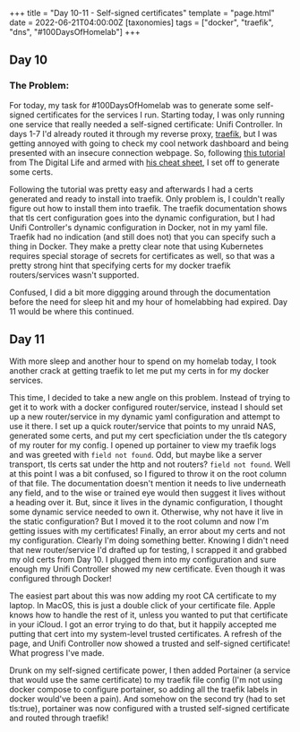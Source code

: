 +++
title = "Day 10-11 - Self-signed certificates"
template = "page.html"
date = 2022-06-21T04:00:00Z
[taxonomies]
tags = ["docker", "traefik", "dns", "#100DaysOfHomelab"]
+++

## Day 10

### The Problem:

For today, my task for #100DaysOfHomelab was to generate some self-signed certificates for the services I run. Starting today, I was only running one service that really needed a self-signed certificate: Unifi Controller. In days 1-7 I'd already routed it through my reverse proxy, [traefik](https://traefik.io), but I was getting annoyed with going to check my cool network dashboard and being presented with an insecure connection webpage. So, following [this tutorial](https://www.youtube.com/watch?v=VH4gXcvkmOY) from The Digital Life and armed with [his cheat sheet](https://github.com/xcad2k/cheat-sheets/blob/main/misc/ssl-certs.md), I set off to generate some certs.

Following the tutorial was pretty easy and afterwards I had a certs generated and ready to install into traefik. Only problem is, I couldn't really figure out how to install them into traefik. The traefik documentation shows that tls cert configuration goes into the dynamic configuration, but I had Unifi Controller's dynamic configuration in Docker, not in my yaml file. Traefik had no indication (and still does not) that you can specify such a thing in Docker. They make a pretty clear note that using Kubernetes requires special storage of secrets for certificates as well, so that was a pretty strong hint that specifying certs for my docker traefik routers/services wasn't supported.

Confused, I did a bit more diggging around through the documentation before the need for sleep hit and my hour of homelabbing had expired. Day 11 would be where this continued.

## Day 11

With more sleep and another hour to spend on my homelab today, I took another crack at getting traefik to let me put my certs in for my docker services.

This time, I decided to take a new angle on this problem. Instead of trying to get it to work with a docker configured router/service, instead I should set up a new router/service in my dynamic yaml configuration and attempt to use it there. I set up a quick router/service that points to my unraid NAS, generated some certs, and put my cert specficiation under the tls category of my router for my config. I opened up portainer to view my traefik logs and was greeted with ``field not found``. Odd, but maybe like a server transport, tls certs sat under the http and not routers? ``field not found``. Well at this point I was a bit confused, so I figured to throw it on the root column of that file. The documentation doesn't mention it needs to live underneath any field, and to the wise or trained eye would then suggest it lives without a heading over it. But, since it lives in the dynamic configuration, I thought some dynamic service needed to own it. Otherwise, why not have it live in the static configuration? But I moved it to the root column and now I'm getting issues with my certificates! Finally, an error about my certs and not my configuration. Clearly I'm doing something better. Knowing I didn't need that new router/service I'd drafted up for testing, I scrapped it and grabbed my old certs from Day 10. I plugged them into my configuration and sure enough my Unifi Controller showed my new certificate. Even though it was configured through Docker!

The easiest part about this was now adding my root CA certificate to my laptop. In MacOS, this is just a double click of your certificate file. Apple knows how to handle the rest of it, unless you wanted to put that certificate in your iCloud. I got an error trying to do that, but it happily accepted me putting that cert into my system-level trusted certificates. A refresh of the page, and Unifi Controller now showed a trusted and self-signed certificate! What progress I've made.

Drunk on my self-signed certificate power, I then added Portainer (a service that would use the same certificate) to my traefik file config (I'm not using docker compose to configure portainer, so adding all the traefik labels in docker would've been a pain). And somehow on the second try (had to set tls:true), portainer was now configured with a trusted self-signed certificate and routed through traefik!